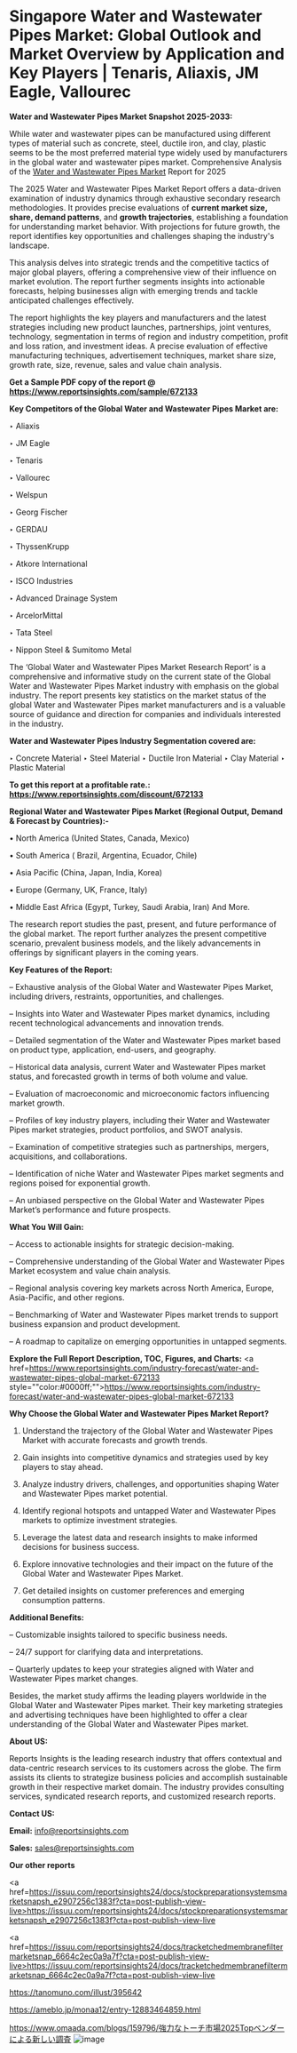 # Singapore Water and Wastewater Pipes Market: Global Outlook and Market Overview by Application and Key Players | Tenaris, Aliaxis, JM Eagle, Vallourec

<strong>Water and Wastewater Pipes Market Snapshot 2025-2033:</strong>

While water and wastewater pipes can be manufactured using different types of material such as concrete, steel, ductile iron, and clay, plastic seems to be the most preferred material type widely used by manufacturers in the global water and wastewater pipes market. Comprehensive Analysis of the <a href=https://www.reportsinsights.com/sample/672133>Water and Wastewater Pipes Market</a> Report for 2025

The 2025 Water and Wastewater Pipes Market Report offers a data-driven examination of industry dynamics through exhaustive secondary research methodologies. It provides precise evaluations of <strong>current market size, share, demand patterns</strong>, and <strong>growth trajectories</strong>, establishing a foundation for understanding market behavior. With projections for future growth, the report identifies key opportunities and challenges shaping the industry's landscape.

This analysis delves into strategic trends and the competitive tactics of major global players, offering a comprehensive view of their influence on market evolution. The report further segments insights into actionable forecasts, helping businesses align with emerging trends and tackle anticipated challenges effectively.

The report highlights the key players and manufacturers and the latest strategies including new product launches, partnerships, joint ventures, technology, segmentation in terms of region and industry competition, profit and loss ration, and investment ideas. A precise evaluation of effective manufacturing techniques, advertisement techniques, market share size, growth rate, size, revenue, sales and value chain analysis.

<strong>Get a Sample PDF copy of the report @ <a href=https://www.reportsinsights.com/sample/672133 style=color:#0000ff;>https://www.reportsinsights.com/sample/672133</a></strong>

<strong>Key Competitors of the Global Water and Wastewater Pipes Market are:</strong>

‣ Aliaxis

‣ JM Eagle

‣ Tenaris

‣ Vallourec

‣ Welspun

‣ Georg Fischer

‣ GERDAU

‣ ThyssenKrupp

‣ Atkore International

‣ ISCO Industries

‣ Advanced Drainage System

‣ ArcelorMittal

‣ Tata Steel

‣ Nippon Steel & Sumitomo Metal

The ‘Global Water and Wastewater Pipes Market Research Report’ is a comprehensive and informative study on the current state of the Global Water and Wastewater Pipes Market industry with emphasis on the global industry. The report presents key statistics on the market status of the global Water and Wastewater Pipes market manufacturers and is a valuable source of guidance and direction for companies and individuals interested in the industry.

<strong>Water and Wastewater Pipes Industry Segmentation covered are:</strong>

‣ Concrete Material
‣ Steel Material
‣ Ductile Iron Material
‣ Clay Material
‣ Plastic Material

<strong>To get this report at a profitable rate.: <a href=https://www.reportsinsights.com/discount/672133 style=color:#0000ff;>https://www.reportsinsights.com/discount/672133</a></strong>

<strong>Regional Water and Wastewater Pipes Market (Regional Output, Demand &amp; Forecast by Countries):-</strong>

• North America (United States, Canada, Mexico)

• South America ( Brazil, Argentina, Ecuador, Chile)

• Asia Pacific (China, Japan, India, Korea)

• Europe (Germany, UK, France, Italy)

• Middle East Africa (Egypt, Turkey, Saudi Arabia, Iran) And More.

The research report studies the past, present, and future performance of the global market. The report further analyzes the present competitive scenario, prevalent business models, and the likely advancements in offerings by significant players in the coming years.

<strong>Key Features of the Report:</strong>

– Exhaustive analysis of the Global Water and Wastewater Pipes Market, including drivers, restraints, opportunities, and challenges.

– Insights into Water and Wastewater Pipes market dynamics, including recent technological advancements and innovation trends.

– Detailed segmentation of the Water and Wastewater Pipes market based on product type, application, end-users, and geography.

– Historical data analysis, current Water and Wastewater Pipes market status, and forecasted growth in terms of both volume and value.

– Evaluation of macroeconomic and microeconomic factors influencing market growth.

– Profiles of key industry players, including their Water and Wastewater Pipes market strategies, product portfolios, and SWOT analysis.

– Examination of competitive strategies such as partnerships, mergers, acquisitions, and collaborations.

– Identification of niche Water and Wastewater Pipes market segments and regions poised for exponential growth.

– An unbiased perspective on the Global Water and Wastewater Pipes Market’s performance and future prospects.

<strong>What You Will Gain:</strong>

– Access to actionable insights for strategic decision-making.

– Comprehensive understanding of the Global Water and Wastewater Pipes Market ecosystem and value chain analysis.

– Regional analysis covering key markets across North America, Europe, Asia-Pacific, and other regions.

– Benchmarking of Water and Wastewater Pipes market trends to support business expansion and product development.

– A roadmap to capitalize on emerging opportunities in untapped segments.

<strong>Explore the Full Report Description, TOC, Figures, and Charts:</strong>
<a href=https://www.reportsinsights.com/industry-forecast/water-and-wastewater-pipes-global-market-672133 style=""color:#0000ff;"">https://www.reportsinsights.com/industry-forecast/water-and-wastewater-pipes-global-market-672133</a>

<strong>Why Choose the Global Water and Wastewater Pipes Market Report?</strong>

1. Understand the trajectory of the Global Water and Wastewater Pipes Market with accurate forecasts and growth trends.

2. Gain insights into competitive dynamics and strategies used by key players to stay ahead.

3. Analyze industry drivers, challenges, and opportunities shaping Water and Wastewater Pipes market potential.

4. Identify regional hotspots and untapped Water and Wastewater Pipes markets to optimize investment strategies.

5. Leverage the latest data and research insights to make informed decisions for business success.

6. Explore innovative technologies and their impact on the future of the Global Water and Wastewater Pipes Market.

7. Get detailed insights on customer preferences and emerging consumption patterns.

<strong>Additional Benefits:</strong>

– Customizable insights tailored to specific business needs.

– 24/7 support for clarifying data and interpretations.

– Quarterly updates to keep your strategies aligned with Water and Wastewater Pipes market changes.

Besides, the market study affirms the leading players worldwide in the Global Water and Wastewater Pipes market. Their key marketing strategies and advertising techniques have been highlighted to offer a clear understanding of the Global Water and Wastewater Pipes market.

<strong><strong>About US</strong>:</strong>

Reports Insights is the leading research industry that offers contextual and data-centric research services to its customers across the globe. The firm assists its clients to strategize business policies and accomplish sustainable growth in their respective market domain. The industry provides consulting services, syndicated research reports, and customized research reports.

<strong>Contact US:</strong>

<p class=><b>Email:</b> <a href=mailto:info@reportsinsights.com>info@reportsinsights.com</a></p>
<p class=><b>Sales:</b> <a href=mailto:sales@reportsinsights.com>sales@reportsinsights.com</a></p>

<strong>Our other reports</strong>

<a href=https://issuu.com/reportsinsights24/docs/stockpreparationsystemsmarketsnapsh_e2907256c1383f?cta=post-publish-view-live>https://issuu.com/reportsinsights24/docs/stockpreparationsystemsmarketsnapsh_e2907256c1383f?cta=post-publish-view-live</a>

<a href=https://issuu.com/reportsinsights24/docs/tracketchedmembranefiltermarketsnap_6664c2ec0a9a7f?cta=post-publish-view-live>https://issuu.com/reportsinsights24/docs/tracketchedmembranefiltermarketsnap_6664c2ec0a9a7f?cta=post-publish-view-live</a>

<a href=https://tanomuno.com/illust/395642>https://tanomuno.com/illust/395642</a>

<a href=https://ameblo.jp/monaa12/entry-12883464859.html>https://ameblo.jp/monaa12/entry-12883464859.html</a>

<a href=https://www.omaada.com/blogs/159796/強力なトーチ市場2025Topベンダーによる新しい調査>https://www.omaada.com/blogs/159796/強力なトーチ市場2025Topベンダーによる新しい調査</a>
![image](https://github.com/user-attachments/assets/a72e00a7-05d6-4b3f-866c-c7a7c1d7d80e)
